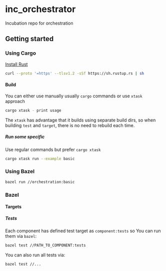 # inc_orchestrator
Incubation repo for orchestration

## Getting started

### Using Cargo

[Install Rust](https://www.rust-lang.org/tools/install)

```bash
curl --proto '=https' --tlsv1.2 -sSf https://sh.rustup.rs | sh
```

#### Build

You can either use manually usually `cargo` commands or use `xtask` approach

```bash
cargo xtask - print usage
```

The `xtask` has advantage that it builds using separate build dirs, so when building `test` and `target`, there is no need to rebuild each time.

##### Run some specific
Use regular commands but prefer `cargo xtask`

```bash
cargo xtask run --example basic
```

### Using Bazel
```bash
bazel run //orchestration:basic
```


### Bazel

#### Targets

##### Tests

Each component has defined test target as `component:tests` so You can run them via `bazel`:
```txt
bazel test //PATH_TO_COMPONENT:tests
```

You can also run all tests via:
```txt
bazel test //...
```
